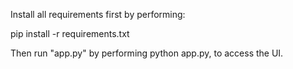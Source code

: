 Install all requirements first by performing:

pip install -r requirements.txt

Then run "app.py" by performing python app.py, to access the UI.